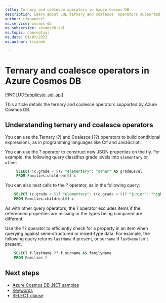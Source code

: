 ```yaml
---
title: Ternary and coalesce operators in Azure Cosmos DB
description: Learn about SQL ternary and coalesce  operators supported by Azure Cosmos DB.
author: timsander1
ms.service: cosmos-db
ms.subservice: cosmosdb-sql
ms.topic: conceptual
ms.date: 01/07/2022
ms.author: tisande

---
```

# Ternary and coalesce operators in Azure Cosmos DB
[!INCLUDE[appliesto-sql-api](../includes/appliesto-sql-api.md)]

This article details the ternary and coalesce operators supported by Azure Cosmos DB.

## Understanding ternary and coalesce operators

You can use the Ternary (?) and Coalesce (??) operators to build conditional expressions, as in programming languages like C# and JavaScript.

You can use the ? operator to construct new JSON properties on the fly. For example, the following query classifies grade levels into `elementary` or `other`:

```sql
     SELECT (c.grade < 5)? "elementary": "other" AS gradeLevel
     FROM Families.children[0] c
```

You can also nest calls to the ? operator, as in the following query: 

```sql
    SELECT (c.grade < 5)? "elementary": ((c.grade < 9)? "junior": "high") AS gradeLevel
    FROM Families.children[0] c
```

As with other query operators, the ? operator excludes items if the referenced properties are missing or the types being compared are different.

Use the ?? operator to efficiently check for a property in an item when querying against semi-structured or mixed-type data. For example, the following query returns `lastName` if present, or `surname` if `lastName` isn't present.

```sql
    SELECT f.lastName ?? f.surname AS familyName
    FROM Families f
```

## Next steps

- [Azure Cosmos DB .NET samples](https://github.com/Azure/azure-cosmos-dotnet-v3)
- [Keywords](sql-query-keywords.md)
- [SELECT clause](sql-query-select.md)
